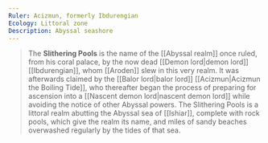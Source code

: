 ```yaml
---
Ruler: Acizmun, formerly Ibdurengian
Ecology: Littoral zone
Description: Abyssal seashore
---
```


> The **Slithering Pools** is the name of the [[Abyssal realm]] once ruled, from his coral palace, by the now dead [[Demon lord|demon lord]] [[Ibdurengian]], whom [[Aroden]] slew in this very realm. It was afterwards claimed by the [[Balor lord|balor lord]] [[Acizmun|Acizmun the Boiling Tide]], who thereafter began the process of preparing for ascension into a [[Nascent demon lord|nascent demon lord]] while avoiding the notice of other Abyssal powers.
> The Slithering Pools is a littoral realm abutting the Abyssal sea of [[Ishiar]], complete with rock pools, which give the realm its name, and miles of sandy beaches overwashed regularly by the tides of that sea.








